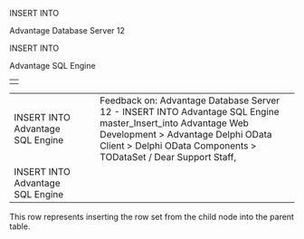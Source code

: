 INSERT INTO




Advantage Database Server 12  

INSERT INTO

Advantage SQL Engine

|  |
| --- |
|  |

|  |  |  |  |  |
| --- | --- | --- | --- | --- |
| INSERT INTO  Advantage SQL Engine |  |  | Feedback on: Advantage Database Server 12 - INSERT INTO Advantage SQL Engine master\_Insert\_into Advantage Web Development > Advantage Delphi OData Client > Delphi OData Components > TODataSet / Dear Support Staff, |  |
| INSERT INTO  Advantage SQL Engine |  |  |  |  |

This row represents inserting the row set from the child node into the parent table.